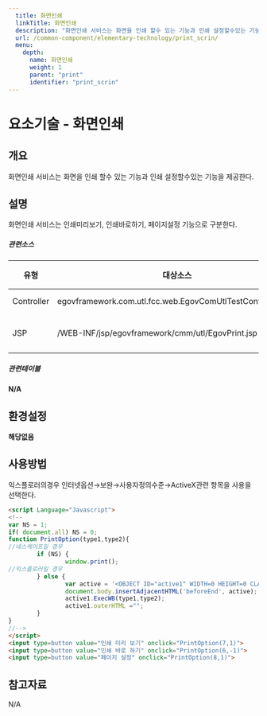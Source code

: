 ```yaml
---
  title: 화면인쇄
  linkTitle: 화면인쇄
  description: "화면인쇄 서비스는 화면을 인쇄 할수 있는 기능과 인쇄 설정할수있는 기능을 제공한다."
  url: /common-component/elementary-technology/print_scrin/
  menu:
    depth:
      name: 화면인쇄
      weight: 1
      parent: "print"
      identifier: "print_scrin"
---
```




# 요소기술 - 화면인쇄

## 개요

 화면인쇄 서비스는 화면을 인쇄 할수 있는 기능과 인쇄 설정할수있는 기능을 제공한다.

## 설명

 화면인쇄 서비스는 인쇄미리보기, 인쇄바로하기, 페이지설정 기능으로 구분한다.

##### 관련소스

| 유형 | 대상소스 | 설명 | 비고 |
| --- | --- | --- | --- |
| Controller | egovframework.com.utl.fcc.web.EgovComUtlTestController.java | 테스트용 controller |  |
| JSP | /WEB-INF/jsp/egovframework/cmm/utl/EgovPrint.jsp | 화면인쇄 테스트 페이지 |  |

##### 관련테이블

**N/A**

## 환경설정

**해당없음**

## 사용방법

익스플로러의경우 인터넷옵션→보완→사용자정의수준→ActiveX관련 항목을 사용을 선택한다.

```html
<script Language="Javascript">
<!--
var NS = 1;
if( document.all) NS = 0;
function PrintOption(type1,type2){
//네스케이프일 경우
        if (NS) {
                window.print();
//익스플로러일 경우
        } else {
                var active = '<OBJECT ID="active1" WIDTH=0 HEIGHT=0 CLASSID="CLSID:8856F961-340A-11D0-A96B-00C04FD705A2"></OBJECT>';
                document.body.insertAdjacentHTML('beforeEnd', active);
                active1.ExecWB(type1,type2); 
                active1.outerHTML ="";
        }
}
//-->
</script>
<input type=button value="인쇄 미리 보기" onclick="PrintOption(7,1)">  
<input type=button value="인쇄 바로 하기" onclick="PrintOption(6,-1)">
<input type=button value="페이지 설정" onclick="PrintOption(8,1)">
```

## 참고자료

 N/A